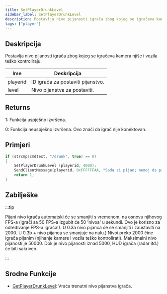 ```yaml
---
title: SetPlayerDrunkLevel
sidebar_label: SetPlayerDrunkLevel
description: Postavlja nivo pijanosti igrača zbog kojeg se igračeva kamera njiše i vozila teško kontroliraju.
tags: ["player"]
---
```


## Deskripcija

Postavlja nivo pijanosti igrača zbog kojeg se igračeva kamera njiše i vozila teško kontroliraju.

| Ime      | Deskripcija                       |
| -------- | --------------------------------- |
| playerid | ID igrača za postaviti pijanstvo. |
| level    | Nivo pijanstva za postaviti.      |

## Returns

1: Funkcija uspješno izvršena.

0: Funkcija neuspješno izvršena. Ovo znači da igrač nije konektovan.

## Primjeri

```c
if (strcmp(cmdtext, "/drunk", true) == 0)
{
    SetPlayerDrunkLevel (playerid, 4000);
    SendClientMessage(playerid, 0xFFFFFFAA, "Sada si pijan; nemoj da piješ i voziš!");
    return 1;
}
```

## Zabilješke

:::tip

Pijani nivo igrača automatski će se smanjiti s vremenom, na osnovu njihovog FPS-a (igrači sa 50 FPS-a izgubit će 50 'nivoa' u sekundi. Ovo je korisno za određivanje FPS-a igrača!). U 0.3a nivo pijanca će se smanjiti i zaustaviti na 2000. U 0.3b + nivo pijanca se smanjuje na nulu.) Nivoi preko 2000 čine igrača pijanim (njihanje kamere i vozila teško kontrolirati). Maksimalni nivo pijanosti je 50000. Dok je nivo pijanosti iznad 5000, HUD igrača (radar itd.) će biti sakriven.

:::

## Srodne Funkcije

- [GetPlayerDrunkLevel](GetPlayerDrunkLevel): Vraća trenutni nivo pijanstva igrača.
